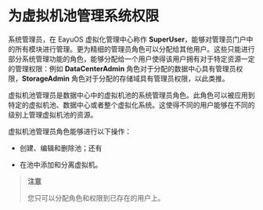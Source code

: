 # 为虚拟机池管理系统权限

系统管理员，在 EayuOS 虚拟化管理中心称作
**SuperUser**，能够对管理员门户中的所有模块进行管理。更为精细的管理员角色可以分配给其他用户。这些只能进行部分系统管理功能的角色，能够分配给一个用户使得该用户拥有对于特定资源一定的管理权限：例如
**DataCenterAdmin** 角色对于分配的数据中心具有管理员权限，**StorageAdmin**
角色对于分配的存储域具有管理员权限，以此类推。

虚拟机池管理员是数据中心中的虚拟机池的系统管理员角色。此角色可以被应用到特定的虚拟机池、数据中心或者整个虚拟化系统。这使得不同的用户能够在不同的级别上管理虚拟机池的资源。

虚拟机池管理员角色能够进行以下操作：

-   创建、编辑和删除池；还有

-   在池中添加和分离虚拟机。

> **注意**
>
> 您只可以分配角色和权限到已存在的用户上。


